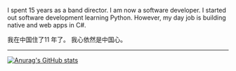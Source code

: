 

I spent 15 years as a band director. I am now a software developer. 
I started out software development learning Python. However, my day job is building native and web apps in C#.

我在中国住了11 年了。 我心依然是中国心。

---


[![Anurag's GitHub stats](https://github-readme-stats.vercel.app/api?username=williamhmcdonaldiii&show_icons=true&hide=stars&count_private=true)](https://github.com/anuraghazra/github-readme-stats)
